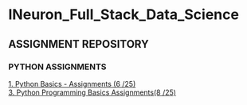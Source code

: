 # INeuron_Full_Stack_Data_Science

<h2> ASSIGNMENT REPOSITORY </h2>
<h3> PYTHON ASSIGNMENTS </h3>

<a href = "https://github.com/Arsive02/INeuron_Full_Stack_Data_Science/tree/main/Assignments/Python_basic_assignment">1. Python Basics - Assignments (6 /25) <br>
<a href = "https://github.com/Arsive02/INeuron_Full_Stack_Data_Science/tree/main/Assignments/Python_programming_basic_assignment">3. Python Programming Basics Assignments(8 /25)
